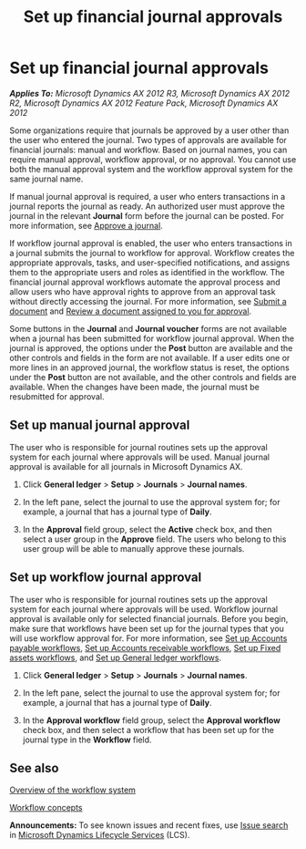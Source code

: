 ﻿---
title: Set up financial journal approvals
TOCTitle: Set up financial journal approvals
ms:assetid: 02c774ac-db76-4709-98a4-c1a14db1948a
ms:mtpsurl: https://technet.microsoft.com/en-us/library/Gg230652(v=AX.60)
ms:contentKeyID: 36055934
ms.date: 04/18/2014
mtps_version: v=AX.60
---

# Set up financial journal approvals 


_**Applies To:** Microsoft Dynamics AX 2012 R3, Microsoft Dynamics AX 2012 R2, Microsoft Dynamics AX 2012 Feature Pack, Microsoft Dynamics AX 2012_

Some organizations require that journals be approved by a user other than the user who entered the journal. Two types of approvals are available for financial journals: manual and workflow. Based on journal names, you can require manual approval, workflow approval, or no approval. You cannot use both the manual approval system and the workflow approval system for the same journal name.

If manual journal approval is required, a user who enters transactions in a journal reports the journal as ready. An authorized user must approve the journal in the relevant **Journal** form before the journal can be posted. For more information, see [Approve a journal](approve-a-journal.md).

If workflow journal approval is enabled, the user who enters transactions in a journal submits the journal to workflow for approval. Workflow creates the appropriate approvals, tasks, and user-specified notifications, and assigns them to the appropriate users and roles as identified in the workflow. The financial journal approval workflows automate the approval process and allow users who have approval rights to approve from an approval task without directly accessing the journal. For more information, see [Submit a document](submit-a-document.md) and [Review a document assigned to you for approval](review-a-document-assigned-to-you-for-approval.md).

Some buttons in the **Journal** and **Journal voucher** forms are not available when a journal has been submitted for workflow journal approval. When the journal is approved, the options under the **Post** button are available and the other controls and fields in the form are not available. If a user edits one or more lines in an approved journal, the workflow status is reset, the options under the **Post** button are not available, and the other controls and fields are available. When the changes have been made, the journal must be resubmitted for approval.

## Set up manual journal approval

The user who is responsible for journal routines sets up the approval system for each journal where approvals will be used. Manual journal approval is available for all journals in Microsoft Dynamics AX.

1.  Click **General ledger** \> **Setup** \> **Journals** \> **Journal names**.

2.  In the left pane, select the journal to use the approval system for; for example, a journal that has a journal type of **Daily**.

3.  In the **Approval** field group, select the **Active** check box, and then select a user group in the **Approve** field. The users who belong to this user group will be able to manually approve these journals.

## Set up workflow journal approval

The user who is responsible for journal routines sets up the approval system for each journal where approvals will be used. Workflow journal approval is available only for selected financial journals. Before you begin, make sure that workflows have been set up for the journal types that you will use workflow approval for. For more information, see [Set up Accounts payable workflows](set-up-accounts-payable-workflows.md), [Set up Accounts receivable workflows](set-up-accounts-receivable-workflows.md), [Set up Fixed assets workflows](set-up-fixed-assets-workflows.md), and [Set up General ledger workflows](set-up-general-ledger-workflows.md).

1.  Click **General ledger** \> **Setup** \> **Journals** \> **Journal names**.

2.  In the left pane, select the journal to use the approval system for; for example, a journal that has a journal type of **Daily**.

3.  In the **Approval workflow** field group, select the **Approval workflow** check box, and then select a workflow that has been set up for the journal type in the **Workflow** field.

## See also

[Overview of the workflow system](overview-of-the-workflow-system.md)

[Workflow concepts](workflow-concepts.md)

  
**Announcements:** To see known issues and recent fixes, use [Issue search](http://go.microsoft.com/fwlink/?linkid=389258) in [Microsoft Dynamics Lifecycle Services](http://go.microsoft.com/fwlink/?linkid=306505) (LCS).

